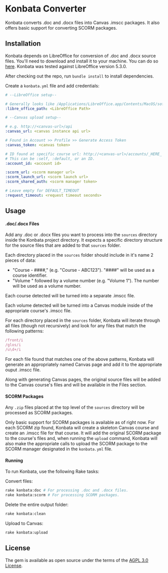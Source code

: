 <!-- Copyright (C) 2017  Atomic Jolt

This program is free software: you can redistribute it and/or modify
it under the terms of the GNU Affero General Public License as published by
the Free Software Foundation, either version 3 of the License, or
(at your option) any later version.

This program is distributed in the hope that it will be useful,
but WITHOUT ANY WARRANTY; without even the implied warranty of
MERCHANTABILITY or FITNESS FOR A PARTICULAR PURPOSE.  See the
GNU Affero General Public License for more details.

You should have received a copy of the GNU Affero General Public License
along with this program.  If not, see <http://www.gnu.org/licenses/>. -->

# Konbata Converter

Konbata converts .doc and .docx files into Canvas .imscc packages. It also offers basic support for converting SCORM packages.

## Installation

Konbata depends on LibreOffice for conversion of .doc and .docx source files. You'll need to download and install it to your machine. You can do so [here](https://www.libreoffice.org/download/download/). Konbata was tested against LibreOffice version 5.3.0.

After checking out the repo, run `bundle install` to install dependencies.

Create a `konbata.yml` file and add credentials:
```yaml
# --LibreOffice setup--

# Generally looks like /Applications/LibreOffice.app/Contents/MacOS/soffice
:libre_office_path: <LibreOffice Path>

# --Canvas upload setup--

# e.g. http://<canvas-url>/api
:canvas_url: <canvas instance api url>

# Found in Account >> Profile >> Generate Access Token
:canvas_token: <canvas token>

# ID found at specific course url: http://<canvas-url>/accounts/_HERE_
# This can be :self, :default, or an ID.
:account_id: <account id>

:scorm_url: <scorm manager url>
:scorm_launch_url: <scorm launch url>
:scorm_shared_auth: <scorm manager token>

# Leave empty for DEFAULT_TIMEOUT
:request_timeout: <request timeout seconds>
```

## Usage

#### .doc/.docx Files
Add any .doc or .docx files you want to process into the `sources` directory inside the Konbata project directory. It expects a specific directory structure for the source files that are added to that `sources` folder.

Each directory placed in the `sources` folder should include in it's name 2 pieces of data:
  - "Course - ####," (e.g. "Course - ABC123"). "####" will be used as a course identifier.
  - "Volume " followed by a volume number (e.g. "Volume 1"). The number will be used as a volume number.

Each course detected will be turned into a separate .imscc file.

Each volume detected will be turned into a Canvas module inside of the appropriate course's .imscc file.

For each directory placed in the `sources` folder, Konbata will iterate through all files (though not recursively) and look for any files that match the following patterns:
```ruby
/front/i
/glos/i
/u\d+/i
```

For each file found that matches one of the above patterns, Konbata will generate an appropriately named Canvas page and add it to the appropriate ouput .imscc file.

Along with generating Canvas pages, the original source files will be added to the Canvas course's files and will be available in the Files section.

#### SCORM Packages

Any `.zip` files placed at the top level of the `sources` directory will be processed as SCORM packages.

Only basic support for SCORM packages is available as of right now. For each SCORM zip found, Konbata will create a skeleton Canvas course and create an .imscc file for that course. It will add the original SCORM package to the course's files and, when running the `upload` command, Konbata will also make the appropriate calls to upload the SCORM package to the SCORM manager designated in the `konbata.yml` file.

#### Running

To run Konbata, use the following Rake tasks:

Convert files:
```sh
rake konbata:doc # For processing .doc and .docx files.
rake konbata:scorm # For processing SCORM packages.
```

Delete the entire output folder:
```sh
rake konbata:clean
```

Upload to Canvas:
```sh
rake konbata:upload
```

## License

The gem is available as open source under the terms of the [AGPL 3.0 License](http://www.gnu.org/licenses/).
